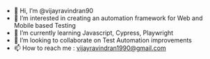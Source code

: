 - 👋 Hi, I’m @vijayravindran90
- 👀 I’m interested in creating an automation framework for Web and Mobile based Testing
- 🌱 I’m currently learning Javascript, Cypress, Playwright
- 💞️ I’m looking to collaborate on Test Automation improvements
- 📫 How to reach me : vijayravindran1990@gmail.com

<!---
vijayravindran90/vijayravindran90 is a ✨ special ✨ repository because its `README.md` (this file) appears on your GitHub profile.
You can click the Preview link to take a look at your changes.
--->
